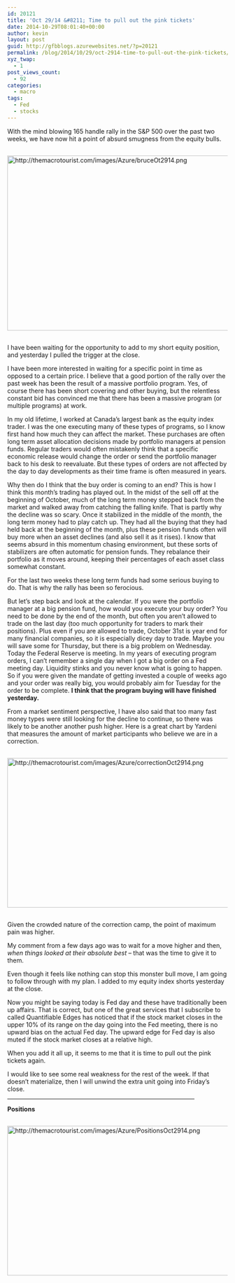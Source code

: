 ```yaml
---
id: 20121
title: 'Oct 29/14 &#8211; Time to pull out the pink tickets'
date: 2014-10-29T08:01:40+00:00
author: kevin
layout: post
guid: http://gfbblogs.azurewebsites.net/?p=20121
permalink: /blog/2014/10/29/oct-2914-time-to-pull-out-the-pink-tickets/
xyz_twap:
  - 1
post_views_count:
  - 92
categories:
  - macro
tags:
  - Fed
  - stocks
---
```

With the mind blowing 165 handle rally in the S&P 500 over the past two weeks, we have now hit a point of absurd smugness from the equity bulls. 


  <img src="http://themacrotourist.com/images/Azure/bruceOt2914.png" style="margin:30px auto;display:block;" alt="http://themacrotourist.com/images/Azure/bruceOt2914.png" width="600" height="400">

I have been waiting for the opportunity to add to my short equity position, and yesterday I pulled the trigger at the close. 

I have been more interested in waiting for a specific point in time as opposed to a certain price. I believe that a good portion of the rally over the past week has been the result of a massive portfolio program. Yes, of course there has been short covering and other buying, but the relentless constant bid has convinced me that there has been a massive program (or multiple programs) at work. 

In my old lifetime, I worked at Canada&#8217;s largest bank as the equity index trader. I was the one executing many of these types of programs, so I know first hand how much they can affect the market. These purchases are often long term asset allocation decisions made by portfolio managers at pension funds. Regular traders would often mistakenly think that a specific economic release would change the order or send the portfolio manager back to his desk to reevaluate. But these types of orders are not affected by the day to day developments as their time frame is often measured in years. 

Why then do I think that the buy order is coming to an end? This is how I think this month&#8217;s trading has played out. In the midst of the sell off at the beginning of October, much of the long term money stepped back from the market and walked away from catching the falling knife. That is partly why the decline was so scary. Once it stabilized in the middle of the month, the long term money had to play catch up. They had all the buying that they had held back at the beginning of the month, plus these pension funds often will buy more when an asset declines (and also sell it as it rises). I know that seems absurd in this momentum chasing environment, but these sorts of stabilizers are often automatic for pension funds. They rebalance their portfolio as it moves around, keeping their percentages of each asset class somewhat constant. 

For the last two weeks these long term funds had some serious buying to do. That is why the rally has been so ferocious. 

But let&#8217;s step back and look at the calendar. If you were the portfolio manager at a big pension fund, how would you execute your buy order? You need to be done by the end of the month, but often you aren&#8217;t allowed to trade on the last day (too much opportunity for traders to mark their positions). Plus even if you are allowed to trade, October 31st is year end for many financial companies, so it is especially dicey day to trade. Maybe you will save some for Thursday, but there is a big problem on Wednesday. Today the Federal Reserve is meeting. In my years of executing program orders, I can&#8217;t remember a single day when I got a big order on a Fed meeting day. Liquidity stinks and you never know what is going to happen. So if you were given the mandate of getting invested a couple of weeks ago and your order was really big, you would probably aim for Tuesday for the order to be complete. **I think that the program buying will have finished yesterday.**

From a market sentiment perspective, I have also said that too many fast money types were still looking for the decline to continue, so there was likely to be another another push higher. Here is a great chart by Yardeni that measures the amount of market participants who believe we are in a correction.


  <img src="http://themacrotourist.com/images/Azure/correctionOct2914.png" style="margin:30px auto;display:block;" alt="http://themacrotourist.com/images/Azure/correctionOct2914.png" width="600" height="342">

Given the crowded nature of the correction camp, the point of maximum pain was higher. 

My comment from a few days ago was to wait for a move higher and then, _when things looked at their absolute best_ &#8211; that was the time to give it to them. 

Even though it feels like nothing can stop this monster bull move, I am going to follow through with my plan. I added to my equity index shorts yesterday at the close. 

Now you might be saying today is Fed day and these have traditionally been up affairs. That is correct, but one of the great services that I subscribe to called Quantifiable Edges has noticed that if the stock market closes in the upper 10% of its range on the day going into the Fed meeting, there is no upward bias on the actual Fed day. The upward edge for Fed day is also muted if the stock market closes at a relative high. 

When you add it all up, it seems to me that it is time to pull out the pink tickets again. 

I would like to see some real weakness for the rest of the week. If that doesn&#8217;t materialize, then I will unwind the extra unit going into Friday&#8217;s close. 

<hr size="3" width="85%" />

**Positions**


  <img src="http://themacrotourist.com/images/Azure/PositionsOct2914.png" style="margin:30px auto;display:block;" alt="http://themacrotourist.com/images/Azure/PositionsOct2914.png" width="600" height="342"></p>